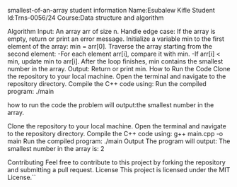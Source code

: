 
smallest-of-an-array
student information
Name:Esubalew Kifle 
Student Id:Trns-0056/24
Course:Data structure and algorithm

Algorithm
Input: An array arr of size n. Handle edge case: If the array is empty, return or print an error message. Initialize a variable min to the first element of the array: min = arr[0]. Traverse the array starting from the second element: -For each element arr[i], compare it with min. -If arr[i] < min, update min to arr[i]. After the loop finishes, min contains the smallest number in the array. Output: Return or print min. How to Run the Code Clone the repository to your local machine. Open the terminal and navigate to the repository directory. Compile the C++ code using: Run the compiled program: ./main

how to run the code the problem will output:the smallest number in the array.

Clone the repository to your local machine.
Open the terminal and navigate to the repository directory.
Compile the C++ code using:
g++ main.cpp -o main 
Run the compiled program: ./main Output The program will output: The smallest number in the array is: 2

Contributing Feel free to contribute to this project by forking the repository and submitting a pull request. License This project is licensed under the MIT License.``
